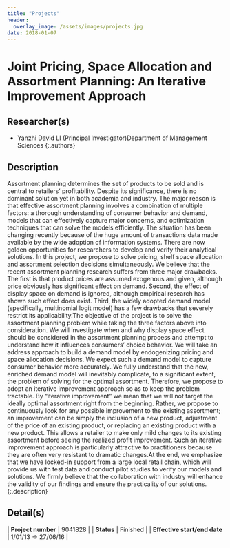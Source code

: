 ```yaml
---
title: "Projects"
header:
  overlay_image: /assets/images/projects.jpg
date: 2018-01-07
---
```


# Joint Pricing, Space Allocation and Assortment Planning: An Iterative Improvement Approach

## Researcher(s)

- Yanzhi David LI (Principal Investigator)Department of Management Sciences
{:.authors}

## Description

Assortment planning determines the set of products to be sold and is central to retailers’ profitability. Despite its significance, there is no dominant solution yet in both academia and industry. The major reason is that effective assortment planning involves a combination of multiple factors: a thorough understanding of consumer behavior and demand, models that can effectively capture major concerns, and optimization techniques that can solve the models efficiently. The situation has been changing recently because of the huge amount of transactions data made available by the wide adoption of information systems. There are now golden opportunities for researchers to develop and verify their analytical solutions. In this project, we propose to solve pricing, shelf space allocation and assortment selection decisions simultaneously. We believe that the recent assortment planning research suffers from three major drawbacks. The first is that product prices are assumed exogenous and given, although price obviously has significant effect on demand. Second, the effect of display space on demand is ignored, although empirical research has shown such effect does exist. Third, the widely adopted demand model (specifically, multinomial logit model) has a few drawbacks that severely restrict its applicability.The objective of the project is to solve the assortment planning problem while taking the three factors above into consideration. We will investigate when and why display space effect should be considered in the assortment planning process and attempt to understand how it influences consumers’ choice behavior. We will take an address approach to build a demand model by endogenizing pricing and space allocation decisions. We expect such a demand model to capture consumer behavior more accurately. We fully understand that the new, enriched demand model will inevitably complicate, to a significant extent, the problem of solving for the optimal assortment. Therefore, we propose to adopt an iterative improvement approach so as to keep the problem tractable. By “iterative improvement” we mean that we will not target the ideally optimal assortment right from the beginning. Rather, we propose to continuously look for any possible improvement to the existing assortment; an improvement can be simply the inclusion of a new product, adjustment of the price of an existing product, or replacing an existing product with a new product. This allows a retailer to make only mild changes to its existing assortment before seeing the realized profit improvement. Such an iterative improvement approach is particularly attractive to practitioners because they are often very resistant to dramatic changes.At the end, we emphasize that we have locked-in support from a large local retail chain, which will provide us with test data and conduct pilot studies to verify our models and solutions. We firmly believe that the collaboration with industry will enhance the validity of our findings and ensure the practicality of our solutions.
{:.description}

## Detail(s)

| <strong>Project number</strong>           | 9041828        |
| <strong>Status</strong>                   | Finished         |
| <strong>Effective start/end date</strong> | 1/01/13 -> 27/06/16 |
